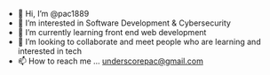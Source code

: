 - 👋 Hi, I’m @pac1889
- 👀 I’m interested in Software Development & Cybersecurity
- 🌱 I’m currently learning front end web development
- 💞️ I’m looking to collaborate and meet people who are learning and interested in tech
- 📫 How to reach me ... underscorepac@gmail.com

<!---
pac1889/pac1889 is a ✨ special ✨ repository because its `README.md` (this file) appears on your GitHub profile.
You can click the Preview link to take a look at your changes.
--->
